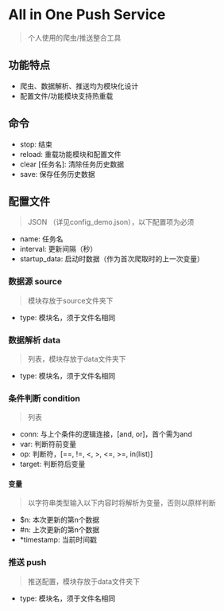 # All in One Push Service
> 个人使用的爬虫/推送整合工具

## 功能特点
- 爬虫、数据解析、推送均为模块化设计
- 配置文件/功能模块支持热重载

## 命令
- stop: 结束
- reload: 重载功能模块和配置文件
- clear [任务名]: 清除任务历史数据
- save: 保存任务历史数据 

## 配置文件
> JSON （详见config_demo.json），以下配置项为必须
- name: 任务名
- interval: 更新间隔（秒）
- startup_data: 启动时数据（作为首次爬取时的上一次变量）

### 数据源 source
> 模块存放于source文件夹下
- type: 模块名，须于文件名相同

### 数据解析 data
> 列表，模块存放于data文件夹下
- type: 模块名，须于文件名相同

### 条件判断 condition
> 列表
- conn: 与上个条件的逻辑连接，[and, or]，首个需为and
- var: 判断符前变量
- op: 判断符，[==, !=, <, >, <=, >=, in(list)]
- target: 判断符后变量

#### 变量
> 以字符串类型输入以下内容时将解析为变量，否则以原样判断
- $n: 本次更新的第n个数据
- #n: 上次更新的第n个数据
- *timestamp: 当前时间戳

### 推送 push
> 推送配置，模块存放于data文件夹下
- type: 模块名，须于文件名相同
